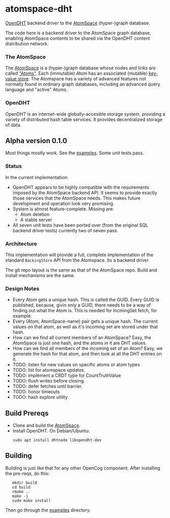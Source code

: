 # atomspace-dht
[OpenDHT](https://github.com/savoirfairelinux/opendht/wiki)
backend driver to the
[AtomSpace](https://github.com/opencog/atomspace) (hyper-)graph database.

The code here is a backend driver to the AtomSpace graph database,
enabling AtomSpace contents to be shared via the OpenDHT content
distribution network.

### The AtomSpace
The [AtomSpace](https://wiki.opencog.org/w/AtomSpace) is a
(hyper-)graph database whose nodes and links are called
["Atoms"](https://wiki.opencog.org/w/Atom). Each (immutable) Atom has
an associated (mutable)
[key-value store](https://wiki.opencog.org/w/Value).
The Atomspace has a variety of advanced features not normally found
in ordinary graph databases, including an advanced query language
and "active" Atoms.

### OpenDHT
OpenDHT is an internet-wide globally-accesible storage system, providing
a variety of distributed hash table services.  It provides decentralized
storage of data.

## Alpha version 0.1.0
Most things mostly work. See the [examples](examples). Some unit tests
pass.

### Status
In the current implementation:
 * OpenDHT appears to be highly compatible with the requirements
   imposed by the AtomSpace backend API. It seems to provide exactly
   those services that the AtomSpace needs. This makes future
   development and operation look very promising.
 * System is almost feature-complete.  Missing are:
    + Atom deletion
    + A stable server
 * All seven unit tests have been ported over (from the original
   SQL backend driver tests) currently two of seven pass.

### Architecture
This implementation will provide a full, complete implementation of the
standard `BackingStore` API from the Atomspace. Its a backend driver.

The git repo layout is the same as that of the AtomSpace repo. Build
and install mechanisms are the same.

### Design Notes
* Every Atom gets a unique hash. This is called the GUID.
  Every GUID is published, because, givin only a GUID,
  there needs to be a way of finding out what the Atom is.
  This is needed for IncmingSet fetch, for example.
* Every (Atom, AtomSpace-name) pair gets a unique hash.
  The current values on that atom, as well as it's incoming set
  are stored under that hash.
* How can we find all current members of an AtomSpace?
  Easy, the AtomSpace is just one hash, and the atoms in it are
  DHT values.
* How can we find all members of the incoming set of an Atom?
  Easy, we generate the hash for that atom, and then look at
  all the DHT entries on it.
* TODO: listen for new values on specific atoms or atom types
* TODO: list for atomspace updates.
* TODO: implement a CRDT type for CountTruthValue
* TODO: flush writes before closing.
* TODO: defer fetches until barrier.
* TODO: honor timeouts
* TODO: hash explore utility

## Build Prereqs

 * Clone and build the [AtomSpace](https://github.com/opencog/atomspace).
 * Install OpenDHT. On Debian/Ubuntu:
   ```
   sudo apt install dhtnode libopendht-dev
   ```

## Building
Building is just like that for any other OpenCog component.
After installing the pre-reqs, do this:
```
   mkdir build
   cd build
   cmake ..
   make -j
   sudo make install
```
Then go through the [examples](examples) directory.
